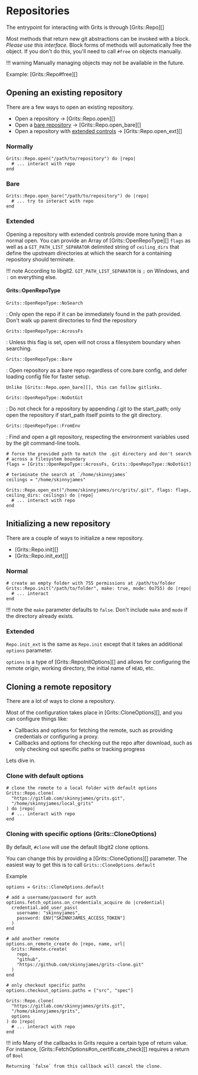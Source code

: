 # Repositories

The entrypoint for interacting with Grits is through [Grits::Repo][]

Most methods that return new git abstractions can be invoked with a block.
*Please use this interface.*  Block forms of methods will automatically free the object. 
If you don't do this, you'll need to call `#free` on objects manually.

!!! warning
    Manually managing objects may not be available in the future.

Example: [Grits::Repo#free][]

## Opening an existing repository

There are a few ways to open an existing repository.

* Open a repository -> [Grits::Repo.open][]
* Open a [bare repository](https://stackoverflow.com/questions/5540883/whats-the-practical-difference-between-a-bare-and-non-bare-repository) -> [Grits::Repo.open_bare][]
* Open a repository with [extended controls](https://libgit2.org/libgit2/#HEAD/group/repository/git_repository_open_ext) -> [Grits::Repo.open_ext][]

### Normally

```crystal
Grits::Repo.open("/path/to/repository") do |repo|
  # ... interact with repo
end
```

### Bare
```crystal
Grits::Repo.open_bare("/path/to/repository") do |repo|
  # ... try to interact with repo
end
```

### Extended

Opening a repository with extended controls provide more tuning than a normal open.
You can provide an Array of [Grits::OpenRepoType][] `flags` as well as a `GIT_PATH_LIST_SEPARATOR` delimited string of `ceiling_dirs` that define the upstream directories
at which the search for a containing repository should terminate.

!!! note
    According to libgit2.  `GIT_PATH_LIST_SEPARATOR` is `;` on Windows, and `:` on everything else.

#### Grits::OpenRepoType

`Grits::OpenRepoType::NoSearch`

:   Only open the repo if it can be immediately found in the path provided.
    Don't walk up parent directories to find the repository

`Grits::OpenRepoType::AcrossFs`

:   Unless this flag is set, open will not cross a filesystem boundary
    when searching.   

`Grits::OpenRepoType::Bare`

:   Open repository as a bare repo regardless of core.bare config, and
	  defer loading config file for faster setup.
	  
    Unlike [Grits::Repo.open_bare][], this can follow gitlinks.

`Grits::OpenRepoType::NoDotGit`

:   Do not check for a repository by appending /.git to the start_path;
	  only open the repository if start_path itself points to the git
	  directory.

`Grits::OpenRepoType::FromEnv`

:   Find and open a git repository, respecting the environment variables
	  used by the git command-line tools.

```crystal
# force the provided path to match the .git directory and don't search
# across a filesystem boundary
flags = [Grits::OpenRepoType::AcrossFs, Grits::OpenRepoType::NoDotGit]

# teriminate the search at `/home/skinnyjames`
ceilings = "/home/skinnyjames"

Grits::Repo.open_ext("/home/skinnyjames/src/grits/.git", flags: flags, ceiling_dirs: ceilings) do |repo|
  # ... interact with repo
end
```

## Initializing a new repository

There are a couple of ways to initialize a new repository.

* [Grits::Repo.init][]
* [Grits::Repo.init_ext][]

### Normal

```crystal
# create an empty folder with 755 permissions at /path/to/folder
Grits::Repo.init("/path/to/folder", make: true, mode: 0o755) do |repo|
  # ... interact
end
```

!!! note
    the `make` parameter defaults to `false`.  Don't include `make` and `mode` if
    the directory already exists.

### Extended

`Repo.init_ext` is the same as `Repo.init` except that it takes an additional `options` parameter.

`options` is a type of [Grits::RepoInitOptions][] and allows for configuring the remote origin, 
working directory, the initial name of `HEAD`, etc.

## Cloning a remote repository

There are a lot of ways to clone a repository.

Most of the configuration takes place in [Grits::CloneOptions][], and you can configure things like:

* Callbacks and options for fetching the remote, such as providing credentials or configuring a proxy.
* Callbacks and options for checking out the repo after download, such as only checking out specific paths or tracking progress

Lets dive in.

### Clone with default options

```crystal
# clone the remote to a local folder with default options
Grits::Repo.clone(
  "https://gitlab.com/skinnyjames/grits.git", 
  "/home/skinnyjames/local_grits"
) do |repo|
  # ... interact with repo
end
```

### Cloning with specific options (Grits::CloneOptions)

By default, `#clone` will use the default libgit2 clone options.

You can change this by providing a [Grits::CloneOptions][] parameter.
The easiest way to get this is to call `Grits::CloneOptions.default`

Example

```crystal
options = Grits::CloneOptions.default

# add a username/password for auth
options.fetch_options.on_credentials_acquire do |credential|
  credential.add_user_pass(
    username: "skinnyjames",
    password: ENV["SKINNYJAMES_ACCESS_TOKEN"]
  )
end

# add another remote
options.on_remote_create do |repo, name, url|
  Grits::Remote.create(
    repo, 
    "github", 
    "https://github.com/skinnyjames/grits-clone.git"
  ) 
end

# only checkout specific paths
options.checkout_options.paths = ["src", "spec"]

Grits::Repo.clone(
  "https://gitlab.com/skinnyjames/grits.git", 
  "/home/skinnyjames/grits", 
  options
) do |repo|
  # ... interact with repo
end
```

!!! info
    Many of the callbacks in Grits require a certain type of return value.
    For instance, [Grits::FetchOptions#on_certificate_check][] requires a return of `Bool`

    Returning `false` from this callback will cancel the clone.